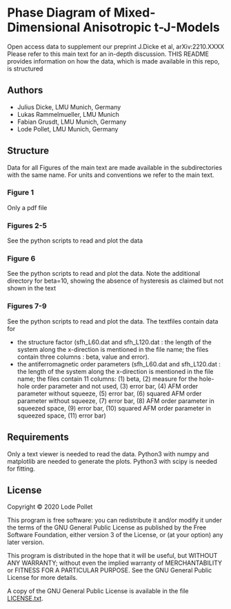 Phase Diagram of Mixed-Dimensional Anisotropic t-J-Models
=========================================================

Open access data to supplement our preprint J.Dicke et al, arXiv:2210.XXXX
Please refer to this main text for an in-depth discussion.
THIS README provides information on how the data, which is made available in this repo, is structured

Authors
-------
* Julius Dicke, LMU Munich, Germany
* Lukas Rammelmueller, LMU Munich
* Fabian Grusdt, LMU Munich, Germany
* Lode Pollet, LMU Munich, Germany

Structure
---------

Data for all Figures of the main text are made available in the subdirectories with the same name.
For units and conventions we refer to the main text.

### Figure 1

Only a pdf file

### Figures 2-5

See the python scripts to read and plot the data

### Figure 6

See the python scripts to read and plot the data. Note the additional directory for beta=10, showing the absence of hysteresis as claimed but not shown in the text

### Figures 7-9

See the python scripts to read and plot the data. The textfiles contain data for 
- the structure factor (sfh_L60.dat and sfh_L120.dat : the length of the system along the x-direction is mentioned in the file name; the files contain three columns : beta, value and error).
- the antiferromagnetic order parameters (sfh_L60.dat and sfh_L120.dat : the length of the system along the x-direction is mentioned in the file name; the files contain 11 columns: (1) beta, (2) measure for the hole-hole order parameter and not used, (3) error bar, (4) AFM order parameter without squeeze, (5) error bar, (6) squared AFM order parameter without squeeze, (7) error bar, (8) AFM order parameter in squeezed space, (9) error bar, (10) squared AFM order parameter in squeezed space, (11) error bar)


Requirements
------------

Only a text viewer is needed to read the data. 
Python3 with numpy and matplotlib are needed to generate the plots. Python3 with scipy is needed for fitting.  


License
-------

Copyright © 2020  Lode Pollet

This program is free software: you can redistribute it and/or modify
it under the terms of the GNU General Public License as published by
the Free Software Foundation, either version 3 of the License, or
(at your option) any later version.

This program is distributed in the hope that it will be useful,
but WITHOUT ANY WARRANTY; without even the implied warranty of
MERCHANTABILITY or FITNESS FOR A PARTICULAR PURPOSE.  See the
GNU General Public License for more details.

A copy of the GNU General Public License is available in the
file [LICENSE.txt](LICENSE.txt).
